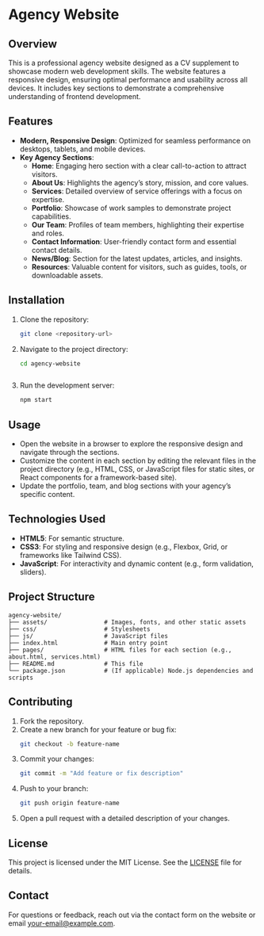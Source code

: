 # Agency Website

## Overview
This is a professional agency website designed as a CV supplement to showcase modern web development skills. The website features a responsive design, ensuring optimal performance and usability across all devices. It includes key sections to demonstrate a comprehensive understanding of frontend development.

## Features
- **Modern, Responsive Design**: Optimized for seamless performance on desktops, tablets, and mobile devices.
- **Key Agency Sections**:
  - **Home**: Engaging hero section with a clear call-to-action to attract visitors.
  - **About Us**: Highlights the agency’s story, mission, and core values.
  - **Services**: Detailed overview of service offerings with a focus on expertise.
  - **Portfolio**: Showcase of work samples to demonstrate project capabilities.
  - **Our Team**: Profiles of team members, highlighting their expertise and roles.
  - **Contact Information**: User-friendly contact form and essential contact details.
  - **News/Blog**: Section for the latest updates, articles, and insights.
  - **Resources**: Valuable content for visitors, such as guides, tools, or downloadable assets.

## Installation
1. Clone the repository:
   ```bash
   git clone <repository-url>
   ```
2. Navigate to the project directory:
   ```bash
   cd agency-website
   ```
   ```
4. Run the development server:
   ```bash
   npm start
   ```

## Usage
- Open the website in a browser to explore the responsive design and navigate through the sections.
- Customize the content in each section by editing the relevant files in the project directory (e.g., HTML, CSS, or JavaScript files for static sites, or React components for a framework-based site).
- Update the portfolio, team, and blog sections with your agency’s specific content.

## Technologies Used
- **HTML5**: For semantic structure.
- **CSS3**: For styling and responsive design (e.g., Flexbox, Grid, or frameworks like Tailwind CSS).
- **JavaScript**: For interactivity and dynamic content (e.g., form validation, sliders).
  

## Project Structure
```
agency-website/
├── assets/                # Images, fonts, and other static assets
├── css/                   # Stylesheets
├── js/                    # JavaScript files
├── index.html             # Main entry point
├── pages/                 # HTML files for each section (e.g., about.html, services.html)
├── README.md              # This file
└── package.json           # (If applicable) Node.js dependencies and scripts
```

## Contributing
1. Fork the repository.
2. Create a new branch for your feature or bug fix:
   ```bash
   git checkout -b feature-name
   ```
3. Commit your changes:
   ```bash
   git commit -m "Add feature or fix description"
   ```
4. Push to your branch:
   ```bash
   git push origin feature-name
   ```
5. Open a pull request with a detailed description of your changes.

## License
This project is licensed under the MIT License. See the [LICENSE](LICENSE) file for details.

## Contact
For questions or feedback, reach out via the contact form on the website or email [your-email@example.com](mailto:your-email@example.com).
